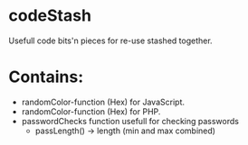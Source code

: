 # codeStash
Usefull code bits'n pieces for re-use stashed together.

# Contains:
  - randomColor-function (Hex) for JavaScript.
  - randomColor-function (Hex) for PHP.
  - passwordChecks function usefull for checking passwords
      - passLength() -> length (min and max combined)
